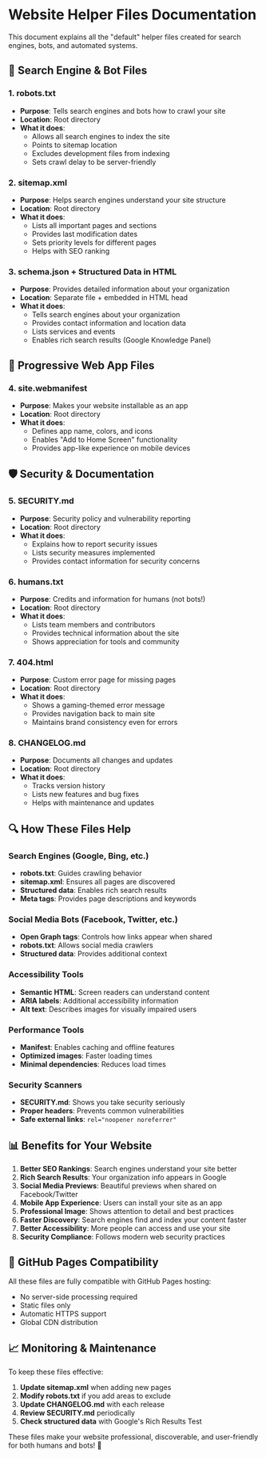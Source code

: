# Website Helper Files Documentation

This document explains all the "default" helper files created for search engines, bots, and automated systems.

## 🤖 Search Engine & Bot Files

### 1. **robots.txt**
- **Purpose**: Tells search engines and bots how to crawl your site
- **Location**: Root directory
- **What it does**: 
  - Allows all search engines to index the site
  - Points to sitemap location
  - Excludes development files from indexing
  - Sets crawl delay to be server-friendly

### 2. **sitemap.xml**
- **Purpose**: Helps search engines understand your site structure
- **Location**: Root directory
- **What it does**:
  - Lists all important pages and sections
  - Provides last modification dates
  - Sets priority levels for different pages
  - Helps with SEO ranking

### 3. **schema.json** + Structured Data in HTML
- **Purpose**: Provides detailed information about your organization
- **Location**: Separate file + embedded in HTML head
- **What it does**:
  - Tells search engines about your organization
  - Provides contact information and location data
  - Lists services and events
  - Enables rich search results (Google Knowledge Panel)

## 📱 Progressive Web App Files

### 4. **site.webmanifest**
- **Purpose**: Makes your website installable as an app
- **Location**: Root directory
- **What it does**:
  - Defines app name, colors, and icons
  - Enables "Add to Home Screen" functionality
  - Provides app-like experience on mobile devices

## 🛡️ Security & Documentation

### 5. **SECURITY.md**
- **Purpose**: Security policy and vulnerability reporting
- **Location**: Root directory
- **What it does**:
  - Explains how to report security issues
  - Lists security measures implemented
  - Provides contact information for security concerns

### 6. **humans.txt**
- **Purpose**: Credits and information for humans (not bots!)
- **Location**: Root directory
- **What it does**:
  - Lists team members and contributors
  - Provides technical information about the site
  - Shows appreciation for tools and community

### 7. **404.html**
- **Purpose**: Custom error page for missing pages
- **Location**: Root directory
- **What it does**:
  - Shows a gaming-themed error message
  - Provides navigation back to main site
  - Maintains brand consistency even for errors

### 8. **CHANGELOG.md**
- **Purpose**: Documents all changes and updates
- **Location**: Root directory
- **What it does**:
  - Tracks version history
  - Lists new features and bug fixes
  - Helps with maintenance and updates

## 🔍 How These Files Help

### **Search Engines (Google, Bing, etc.)**
- **robots.txt**: Guides crawling behavior
- **sitemap.xml**: Ensures all pages are discovered
- **Structured data**: Enables rich search results
- **Meta tags**: Provides page descriptions and keywords

### **Social Media Bots (Facebook, Twitter, etc.)**
- **Open Graph tags**: Controls how links appear when shared
- **robots.txt**: Allows social media crawlers
- **Structured data**: Provides additional context

### **Accessibility Tools**
- **Semantic HTML**: Screen readers can understand content
- **ARIA labels**: Additional accessibility information
- **Alt text**: Describes images for visually impaired users

### **Performance Tools**
- **Manifest**: Enables caching and offline features
- **Optimized images**: Faster loading times
- **Minimal dependencies**: Reduces load times

### **Security Scanners**
- **SECURITY.md**: Shows you take security seriously
- **Proper headers**: Prevents common vulnerabilities
- **Safe external links**: `rel="noopener noreferrer"`

## 📊 Benefits for Your Website

1. **Better SEO Rankings**: Search engines understand your site better
2. **Rich Search Results**: Your organization info appears in Google
3. **Social Media Previews**: Beautiful previews when shared on Facebook/Twitter
4. **Mobile App Experience**: Users can install your site as an app
5. **Professional Image**: Shows attention to detail and best practices
6. **Faster Discovery**: Search engines find and index your content faster
7. **Better Accessibility**: More people can access and use your site
8. **Security Compliance**: Follows modern web security practices

## 🚀 GitHub Pages Compatibility

All these files are fully compatible with GitHub Pages hosting:
- No server-side processing required
- Static files only
- Automatic HTTPS support
- Global CDN distribution

## 📈 Monitoring & Maintenance

To keep these files effective:
1. **Update sitemap.xml** when adding new pages
2. **Modify robots.txt** if you add areas to exclude
3. **Update CHANGELOG.md** with each release
4. **Review SECURITY.md** periodically
5. **Check structured data** with Google's Rich Results Test

These files make your website professional, discoverable, and user-friendly for both humans and bots! 🎯
